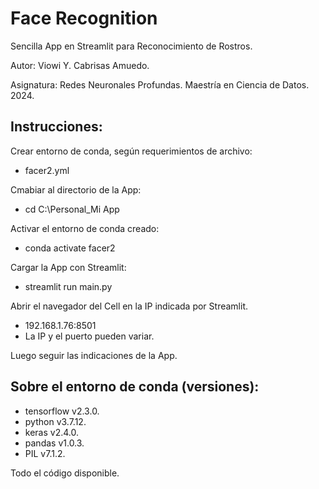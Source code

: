 # Face Recognition

Sencilla App en Streamlit para Reconocimiento de Rostros.

Autor: Viowi Y. Cabrisas Amuedo.

Asignatura: Redes Neuronales Profundas.
Maestría en Ciencia de Datos. 2024.

## Instrucciones:
Crear entorno de conda, según requerimientos de archivo:
* facer2.yml

Cmabiar al directorio de la App:
* cd C:\Personal\_Mi App

Activar el entorno de conda creado:
* conda activate facer2

Cargar la App con Streamlit:
* streamlit run main.py

Abrir el navegador del Cell en la IP indicada por Streamlit.
* 192.168.1.76:8501
* La IP y el puerto pueden variar.

Luego seguir las indicaciones de la App.

## Sobre el entorno de conda (versiones):
* tensorflow v2.3.0.
* python v3.7.12.
* keras v2.4.0.
* pandas v1.0.3.
* PIL v7.1.2.

Todo el código disponible.